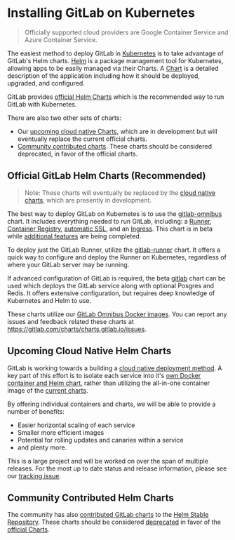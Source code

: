 # Installing GitLab on Kubernetes
> Officially supported cloud providers are Google Container Service and Azure Container Service.

The easiest method to deploy GitLab in [Kubernetes](https://kubernetes.io/) is
to take advantage of GitLab's Helm charts. [Helm] is a package
management tool for Kubernetes, allowing apps to be easily managed via their
Charts. A [Chart] is a detailed description of the application including how it
should be deployed, upgraded, and configured.

GitLab provides [official Helm Charts](#official-gitlab-helm-charts-recommended) which is the recommended way to run GitLab with Kubernetes.

There are also two other sets of charts:
* Our [upcoming cloud native Charts](#upcoming-cloud-native-helm-charts), which are in development but will eventually replace the current official charts.
* [Community contributed charts](#community-contributed-charts). These charts should be considered deprecated, in favor of the official charts.

## Official GitLab Helm Charts (Recommended)
> Note: These charts will eventually be replaced by the [cloud native charts](https://gitlab.com/charts/helm.gitlab.io/), which are presently in development.

The best way to deploy GitLab on Kubernetes is to use the [gitlab-omnibus](gitlab_omnibus.md) chart. It includes everything needed to run GitLab, including: a [Runner](https://docs.gitlab.com/runner/), [Container Registry](https://docs.gitlab.com/ee/user/project/container_registry.html#gitlab-container-registry), [automatic SSL](https://github.com/kubernetes/charts/tree/master/stable/kube-lego), and an [Ingress](https://github.com/kubernetes/ingress/tree/master/controllers/nginx). This chart is in beta while [additional features](https://gitlab.com/charts/charts.gitlab.io/issues/68) are being completed.

To deploy just the GitLab Runner, utilize the [gitlab-runner](gitlab_runner_chart.md) chart. It offers a quick way to configure and deploy the Runner on Kubernetes, regardless of where your GitLab server may be running.

If advanced configuration of GitLab is required, the beta [gitlab](gitlab_chart.md) chart can be used which deploys the GitLab service along with optional Posgres and Redis. It offers extensive configuration, but requires deep knowledge of Kubernetes and Helm to use. 

These charts utilize our [GitLab Omnibus Docker images](https://docs.gitlab.com/omnibus/docker/README.html). You can report any issues and feedback related these charts at
https://gitlab.com/charts/charts.gitlab.io/issues.

## Upcoming Cloud Native Helm Charts

GitLab is working towards a building a [cloud native deployment method](https://gitlab.com/charts/helm.gitlab.io/blob/master/README.md). A key part of this effort is to isolate each service into it's [own Docker container and Helm chart](https://gitlab.com/gitlab-org/omnibus-gitlab/issues/2420), rather than utilizing the all-in-one container image of the [current charts](#official-gitlab-helm-charts-recommended).

By offering individual containers and charts, we will be able to provide a number of benefits:
* Easier horizontal scaling of each service
* Smaller more efficient images
* Potential for rolling updates and canaries within a service
* and plenty more.

This is a large project and will be worked on over the span of multiple releases. For the most up to date status and release information, please see our [tracking issue](https://gitlab.com/gitlab-org/omnibus-gitlab/issues/2420).

## Community Contributed Helm Charts

The community has also [contributed GitLab charts](https://github.com/kubernetes/charts/tree/master/stable/gitlab-ce) to the [Helm Stable Repository](https://github.com/kubernetes/charts#repository-structure). These charts should be considered [deprecated](https://github.com/kubernetes/charts/issues/1138) in favor of the [official Charts](#official-gitlab-helm-charts-recommended).

[chart]: https://github.com/kubernetes/charts
[helm]: https://github.com/kubernetes/helm/blob/master/README.md
